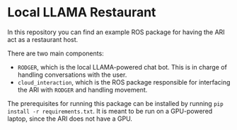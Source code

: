 # Local LLAMA Restaurant

In this repository you can find an example ROS package for having the ARI act as a restaurant host.

There are two main components:

- `RODGER`, which is the local LLAMA-powered chat bot. This is in charge of handling conversations with the user.
- `cloud_interaction`, which is the ROS package responsible for interfacing the ARI with `RODGER` and handling movement.

The prerequisites for running this package can be installed by running `pip install -r requirements.txt`.
It is meant to be run on a GPU-powered laptop, since the ARI does not have a GPU.

